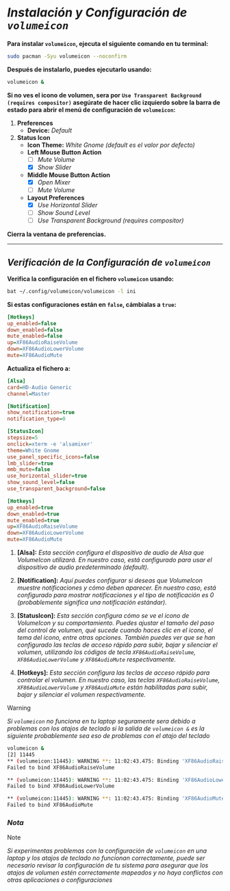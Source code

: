 <!-- Autor: Daniel Benjamin Perez Morales -->
<!-- GitHub: https://github.com/D4nitrix13 -->
<!-- Gitlab: https://gitlab.com/D4nitrix13 -->
<!-- Correo electrónico: danielperezdev@proton.me -->

# ***Instalación y Configuración de `volumeicon`***

**Para instalar `volumeicon`, ejecuta el siguiente comando en tu terminal:**

```bash
sudo pacman -Syu volumeicon --noconfirm
```

**Después de instalarlo, puedes ejecutarlo usando:**

```bash
volumeicon &
```

**Si no ves el icono de volumen, sera por `Use Transparent Background (requires compositor)` asegúrate de hacer clic izquierdo sobre la barra de estado para abrir el menú de configuración de `volumeicon`:**

1. **Preferences**
   - **Device:** *Default*
2. **Status Icon**
   - **Icon Theme:** *White Gnome (default es el valor por defecto)*
   - **Left Mouse Button Action**
     - [ ] *Mute Volume*
     - [x] *Show Slider*
   - **Middle Mouse Button Action**
     - [x] *Open Mixer*
     - [ ] *Mute Volume*
   - **Layout Preferences**
     - [x] *Use Horizontal Slider*
     - [ ] *Show Sound Level*
     - [ ] *Use Transparent Background (requires compositor)*

**Cierra la ventana de preferencias.**

---

## ***Verificación de la Configuración de `volumeicon`***

**Verifica la configuración en el fichero `volumeicon` usando:**

```bash
bat ~/.config/volumeicon/volumeicon -l ini
```

**Si estas configuraciones están en `false`, cámbialas a `true`:**

```ini
[Hotkeys]
up_enabled=false
down_enabled=false
mute_enabled=false
up=XF86AudioRaiseVolume
down=XF86AudioLowerVolume
mute=XF86AudioMute
```

**Actualiza el fichero a:**

```ini
[Alsa]
card=HD-Audio Generic
channel=Master

[Notification]
show_notification=true
notification_type=0

[StatusIcon]
stepsize=5
onclick=xterm -e 'alsamixer'
theme=White Gnome
use_panel_specific_icons=false
lmb_slider=true
mmb_mute=false
use_horizontal_slider=true
show_sound_level=false
use_transparent_background=false

[Hotkeys]
up_enabled=true
down_enabled=true
mute_enabled=true
up=XF86AudioRaiseVolume
down=XF86AudioLowerVolume
mute=XF86AudioMute
```

1. **[Alsa]:** *Esta sección configura el dispositivo de audio de Alsa que VolumeIcon utilizará. En nuestro caso, está configurado para usar el dispositivo de audio predeterminado (default).*

2. **[Notification]:** *Aquí puedes configurar si deseas que VolumeIcon muestre notificaciones y cómo deben aparecer. En nuestro caso, está configurado para mostrar notificaciones y el tipo de notificación es 0 (probablemente significa una notificación estándar).*

3. **[StatusIcon]:** *Esta sección configura cómo se ve el icono de VolumeIcon y su comportamiento. Puedes ajustar el tamaño del paso del control de volumen, qué sucede cuando haces clic en el icono, el tema del icono, entre otras opciones. También puedes ver que se han configurado las teclas de acceso rápido para subir, bajar y silenciar el volumen, utilizando los códigos de tecla `XF86AudioRaiseVolume`, `XF86AudioLowerVolume` y `XF86AudioMute` respectivamente.*

4. **[Hotkeys]:** *Esta sección configura las teclas de acceso rápido para controlar el volumen. En nuestro caso, las teclas `XF86AudioRaiseVolume`, `XF86AudioLowerVolume` y `XF86AudioMute` están habilitadas para subir, bajar y silenciar el volumen respectivamente.*

> [!WARNING]
> *Si `volumeicon` no funciona en tu laptop seguramente sera debido a problemas con los atajos de teclado si la salida de `volumeicon &` es la siguiente probablemente sea eso de problemas con el atajo del teclado*

```bash
volumeicon &
[2] 11445
** (volumeicon:11445): WARNING **: 11:02:43.475: Binding 'XF86AudioRaiseVolume' failed!
Failed to bind XF86AudioRaiseVolume

** (volumeicon:11445): WARNING **: 11:02:43.475: Binding 'XF86AudioLowerVolume' failed!
Failed to bind XF86AudioLowerVolume

** (volumeicon:11445): WARNING **: 11:02:43.475: Binding 'XF86AudioMute' failed!
Failed to bind XF86AudioMute
```

### ***Nota***

> [!NOTE]
> *Si experimentas problemas con la configuración de `volumeicon` en una laptop y los atajos de teclado no funcionan correctamente, puede ser necesario revisar la configuración de tu sistema para asegurar que los atajos de volumen estén correctamente mapeados y no haya conflictos con otras aplicaciones o configuraciones*

